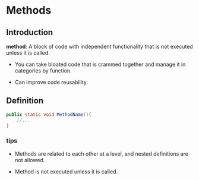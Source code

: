 # Methods

## Introduction

**method**: A block of code with independent functionality that is not executed
unless it is called.

- You can take bloated code that is crammed together and manage it in categories by function.

- Can improve code reusability.


## Definition

```java
public static void MethodName(){
    //...
}
```

### tips

- Methods are related to each other at a level, and nested definitions are not allowed.

- Method is not executed unless it is called.



